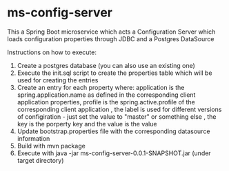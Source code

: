 # ms-config-server
This a Spring Boot microservice which acts a Configuration Server which loads configuration properties through JDBC and a Postgres DataSource

Instructions on how to execute:
1. Create a postgres database (you can also use an existing one)
2. Execute the init.sql script to create the properties table which will be used for creating the entries
3. Create an entry for each property where: application is the spring.application.name as defined in the corresponding client application properties, profile is the spring.active.profile of the corresponding client application , the label is used for different versions of configiration - just set the value to "master" or something else , the key is the porperty key and the value is the value
4. Update bootstrap.properties file with the corresponding datasource information
5. Build with mvn package
6. Execute with java -jar ms-config-server-0.0.1-SNAPSHOT.jar (under target directory)
